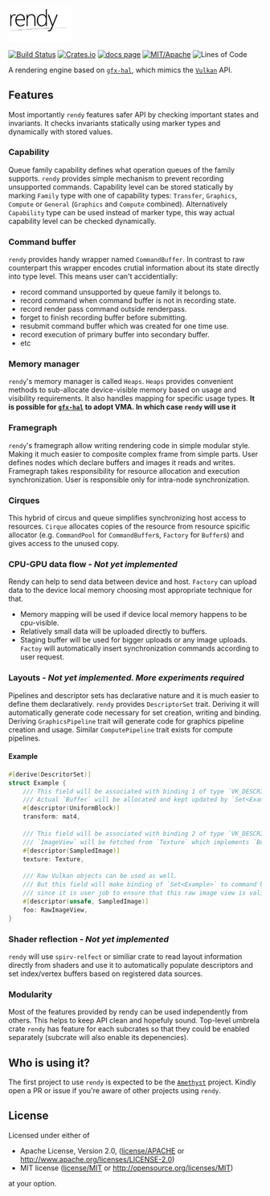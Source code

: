 

<p align="left">
  <img src="docs/logo.png" width="128px"/>
</p>

[![Build Status][s1]][tc]
[![Crates.io][s2]][ci]
[![docs page][docs-badge]][docs]
[![MIT/Apache][s3]][li]
![Lines of Code][s4]

[s1]: https://travis-ci.org/omni-viral/rendy.svg?branch=master
[s2]: https://img.shields.io/crates/v/rendy.svg
[docs-badge]: https://img.shields.io/badge/docs-website-blue.svg
[docs]: https://omni-viral.github.io/rendy-docs/rendy/index.html
[s3]: https://img.shields.io/badge/license-MIT%2FApache-blue.svg
[s4]: https://tokei.rs/b1/github/omni-viral/rendy?category=code
[tc]: https://travis-ci.org/omni-viral/rendy
[ci]: https://crates.io/crates/rendy/
[li]: COPYING

A rendering engine based on [`gfx-hal`], which mimics the [`Vulkan`] API.

## Features

Most importantly `rendy` features safer API by checking important states and invariants.
It checks invariants statically using marker types and dynamically with stored values.

### Capability

Queue family capability defines what operation queues of the family supports.
`rendy` provides simple mechanism to prevent recording unsupported commands.
Capability level can be stored statically by marking `Family` type with one of capability types: `Transfer`, `Graphics`, `Compute` or `General` (`Graphics` and `Compute` combined).
Alternatively `Capability` type can be used instead of marker type, this way actual capability level can be checked dynamically.

### Command buffer

`rendy` provides handy wrapper named `CommandBuffer`. In contrast to raw counterpart this wrapper
encodes crutial information about its state directly into type level.
This means user can't accidentially:
* record command unsupported by queue family it belongs to.
* record command when command buffer is not in recording state.
* record render pass command outside renderpass.
* forget to finish recording buffer before submitting.
* resubmit command buffer which was created for one time use.
* record execution of primary buffer into secondary buffer.
* etc

### Memory manager

`rendy`'s memory manager is called `Heaps`.
`Heaps` provides convenient methods to sub-allocate device-visible memory based on usage and visibility requirements. It also handles mapping for specific usage types.
**It is possible for [`gfx-hal`] to adopt VMA. In which case `rendy` will use it**

### Framegraph

`rendy`'s framegraph allow writing rendering code in simple modular style.
Making it much easier to composite complex frame from simple parts.
User defines nodes which declare buffers and images it reads and writes.
Framegraph takes responsibility for resource allocation and execution synchronization.
User is responsible only for intra-node synchronization.

### Cirques

This hybrid of circus and queue simplifies synchronizing host access to resources.
`Cirque` allocates copies of the resource from resource spicific allocator
(e.g. `CommandPool` for `CommandBuffer`s, `Factory` for `Buffer`s)
and gives access to the unused copy.

### CPU-GPU data flow - ***Not yet implemented***

Rendy can help to send data between device and host.
`Factory` can upload data to the device local memory choosing most appropriate technique for that.
* Memory mapping will be used if device local memory happens to be cpu-visible.
* Relatively small data will be uploaded directly to buffers.
* Staging buffer will be used for bigger uploads or any image uploads.
`Factoy` will automatically insert synchronization commands according to user request.

### Layouts - ***Not yet implemented. More experiments required***

Pipelines and descriptor sets has declarative nature and it is much easier to define them declaratively.
`rendy` provides `DescriptorSet` trait.
Deriving it will automatically generate code necessary for set creation, writing and binding.
Deriving `GraphicsPipeline` trait will generate code for graphics pipeline creation and usage.
Similar `ComputePipeline` trait exists for compute pipelines.

#### Example

```rust
#[derive(DescritorSet)]
struct Example {
    /// This field will be associated with binding 1 of type `VK_DESCRIPTOR_TYPE_UNIFORM_BUFFER`.
    /// Actual `Buffer` will be allocated and kept updated by `Set<Example>`.
    #[descriptor(UniformBlock)]
    transform: mat4,

    /// This field will be associated with binding 2 of type `VK_DESCRIPTOR_TYPE_SAMPLED_IMAGE`.
    /// `ImageView` will be fetched from `Texture` which implements `Borrow<ImageView>`.
    #[descriptor(SampledImage)]
    texture: Texture,

    /// Raw Vulkan objects can be used as well.
    /// But this field will make binding of `Set<Example>` to command buffer to require unsafe operation
    /// since it is user job to ensure that this raw image view is valid during command buffer execution.
    #[descriptor(unsafe, SampledImage)]
    foo: RawImageView,
}
```

### Shader reflection - ***Not yet implemented***

`rendy` will use `spirv-relfect` or similiar crate to read layout information directly from shaders
and use it to automatically populate descriptors and set index/vertex buffers based on registered data sources.

### Modularity

Most of the features provided by rendy can be used independently from others.
This helps to keep API clean and hopefuly sound.
Top-level umbrela crate `rendy` has feature for each subcrates so that they could be enabled separately (subcrate will also enable its depenencies).

## Who is using it?

The first project to use `rendy` is expected to be the [`Amethyst`] project. Kindly open a PR or issue if you're aware of other projects using `rendy`.

## License

Licensed under either of

* Apache License, Version 2.0, ([license/APACHE](license/APACHE) or http://www.apache.org/licenses/LICENSE-2.0)
* MIT license ([license/MIT](license/MIT) or http://opensource.org/licenses/MIT)

at your option.

[`gfx-hal`]: https://github.com/gfx-rs/gfx
[`gfx-memory`]: https://github.com/gfx-rs/gfx-memory
[`gfx-render`]: https://github.com/gfx-rs/gfx-render
[`gfx-mesh`]: https://github.com/omni-viral/gfx-mesh
[`gfx-texture`]: https://github.com/omni-viral/gfx-texture
[`xfg`]: https://github.com/omni-viral/xfg-rs
[`Vulkan`]: https://www.khronos.org/vulkan/
[`Vulkan`-portability]: https://www.khronos.org/vulkan/portability-initiative
[`Amethyst`]: https://github.com/amethyst/amethyst
